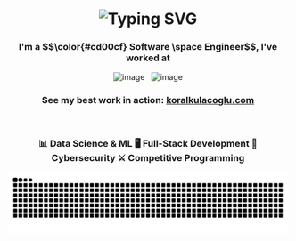 <h1 align="center">
  <img src="https://readme-typing-svg.herokuapp.com/?font=Righteous&color=01c747&size=35&center=true&vCenter=true&width=500&height=70&duration=4000&pause=4000&lines=Hello👋+I'm+Koral!;" alt="Typing SVG" />
</h1>

<h3 align="center">
  I'm a $$\color{#cd00cf} Software \space Engineer$$, I've worked at
</h3>

<p align="center">
  <img src="https://github.com/user-attachments/assets/48b4d195-a43f-4436-9e22-fd7ee9c0a9c1" alt="image" height="75"/>
  &nbsp;
  <img src="https://github.com/user-attachments/assets/9a6c4d8a-961e-41e5-8b19-c3ea8e42b7d5" alt="image" height="75"/>
</p>

<h3 align="center">
  See my best work in action:
  <a href="https://koralkulacoglu.com" target="_blank"><strong>koralkulacoglu.com</strong></a>
</h3>

&nbsp;

<h3 align="center">
📊 Data Science & ML
🖥️ Full-Stack Development  
🔐 Cybersecurity  
⚔️ Competitive Programming  
</h3>

<p align="center">
  <img alt="contributions" src="https://raw.githubusercontent.com/koralkulacoglu/koralkulacoglu/output/github-contribution-grid-snake-dark.svg" />
</p>
